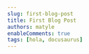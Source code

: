 ```yaml
---
slug: first-blog-post
title: First Blog Post
authors: matyle
enableComments: true
tags: [hola, docusaurus]
---
```

